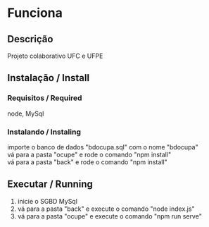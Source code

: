 # Funciona

## Descrição
Projeto colaborativo UFC e UFPE

## Instalação / Install

### Requisitos / Required
node, MySql

### Instalando / Instaling
importe o banco de dados "bdocupa.sql" com o nome "bdocupa"<br>
vá para a pasta "ocupe" e rode o comando "npm install"<br>
vá para a pasta "back" e rode o comando "npm install"<br>

## Executar / Running
1. inicie o SGBD MySql
2. vá para a pasta "back" e execute o comando "node index.js"
3. vá para a pasta "ocupe" e execute o comando "npm run serve"
